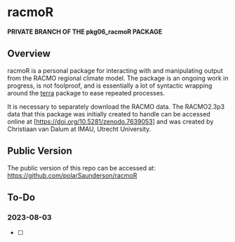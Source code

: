 # racmoR

**PRIVATE BRANCH OF THE pkg06_racmoR PACKAGE**

## Overview
racmoR is a personal package for interacting with and manipulating output from the RACMO regional climate model.
The package is an ongoing work in progress, is not foolproof, and is essentially a lot of syntactic wrapping around the [terra](https://rspatial.org) package to ease repeated processes.

It is necessary to separately download the RACMO data. 
The RACMO2.3p3 data that this package was initially created to handle can be accessed online at [https://doi.org/10.5281/zenodo.7639053] and was created by Christiaan van Dalum at IMAU, Utrecht University.

## Public Version
The public version of this repo can be accessed at: 
  https://github.com/polarSaunderson/racmoR

## To-Do
### 2023-08-03 
- [ ]
